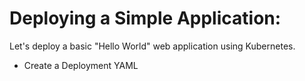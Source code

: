# Deploying a Simple Application:

Let's deploy a basic "Hello World" web application using Kubernetes.

- Create a Deployment YAML